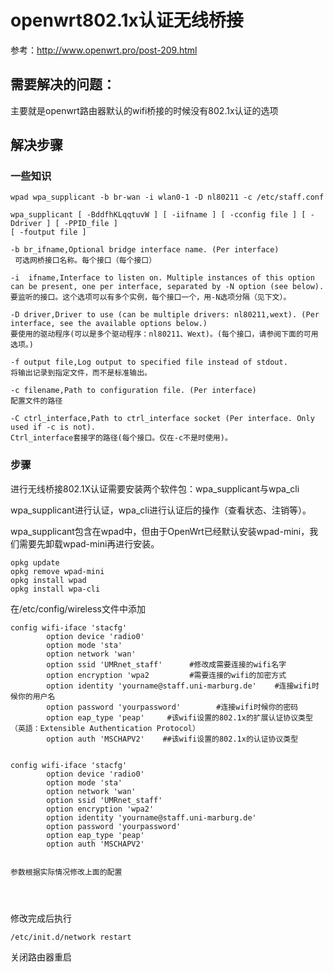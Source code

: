 # openwrt802.1x认证无线桥接

参考：http://www.openwrt.pro/post-209.html

## 需要解决的问题：

主要就是openwrt路由器默认的wifi桥接的时候没有802.1x认证的选项

## 解决步骤



### 一些知识

```
wpad wpa_supplicant -b br-wan -i wlan0-1 -D nl80211 -c /etc/staff.conf

wpa_supplicant [ -BddfhKLqqtuvW ] [ -iifname ] [ -cconfig file ] [ -Ddriver ] [ -PPID_file ]
[ -foutput file ]

-b br_ifname,Optional bridge interface name. (Per interface)
 可选网桥接口名称。每个接口（每个接口）

-i  ifname,Interface to listen on. Multiple instances of this option can be present, one per interface, separated by -N option (see below).
要监听的接口。这个选项可以有多个实例，每个接口一个，用-N选项分隔（见下文）。

-D driver,Driver to use (can be multiple drivers: nl80211,wext). (Per interface, see the available options below.)
要使用的驱动程序(可以是多个驱动程序：nl80211、Wext)。(每个接口，请参阅下面的可用选项。)

-f output file,Log output to specified file instead of stdout.
将输出记录到指定文件，而不是标准输出。

-c filename,Path to configuration file. (Per interface)
配置文件的路径

-C ctrl_interface,Path to ctrl_interface socket (Per interface. Only used if -c is not).
Ctrl_interface套接字的路径(每个接口。仅在-c不是时使用)。
```

### 步骤

进行无线桥接802.1X认证需要安装两个软件包：wpa_supplicant与wpa_cli

wpa_supplicant进行认证，wpa_cli进行认证后的操作（查看状态、注销等）。

wpa_supplicant包含在wpad中，但由于OpenWrt已经默认安装wpad-mini，我们需要先卸载wpad-mini再进行安装。

```
opkg update
opkg remove wpad-mini
opkg install wpad
opkg install wpa-cli
```

在/etc/config/wireless文件中添加

```
config wifi-iface 'stacfg'   
        option device 'radio0'
        option mode 'sta'
        option network 'wan'        
        option ssid 'UMRnet_staff'      #修改成需要连接的wifi名字
        option encryption 'wpa2         #需要连接的wifi的加密方式
        option identity 'yourname@staff.uni-marburg.de'    #连接wifi时候你的用户名
        option password 'yourpassword'        #连接wifi时候你的密码
        option eap_type 'peap'     #该wifi设置的802.1x的扩展认证协议类型（英語：Extensible Authentication Protocol）
        option auth 'MSCHAPV2'    ##该wifi设置的802.1x的认证协议类型


config wifi-iface 'stacfg'
        option device 'radio0'
        option mode 'sta'
        option network 'wan'        
        option ssid 'UMRnet_staff'
        option encryption 'wpa2'
        option identity 'yourname@staff.uni-marburg.de'
        option password 'yourpassword'
        option eap_type 'peap'
        option auth 'MSCHAPV2'


参数根据实际情况修改上面的配置


        
```

修改完成后执行

```
/etc/init.d/network restart
```

关闭路由器重启